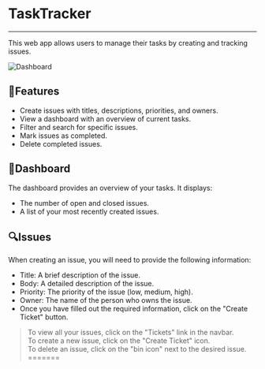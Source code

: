 
# TaskTracker

---

<p>This web app allows users to manage their tasks by creating and tracking issues.</p>

![Dashboard](https://cdni.iconscout.com/illustration/premium/thumb/dashboard-analysis-data-5624576-4685125.png?f=webp "The Dashboard")

## 🛒Features

- Create issues with titles, descriptions, priorities, and owners.
- View a dashboard with an overview of current tasks.
- Filter and search for specific issues.
- Mark issues as completed.
- Delete completed issues.

## 📱Dashboard

The dashboard provides an overview of your tasks. It displays:

- The number of open and closed issues.
- A list of your most recently created issues.

## 🔍Issues

When creating an issue, you will need to provide the following information:

- Title: A brief description of the issue.
- Body: A detailed description of the issue.
- Priority: The priority of the issue (low, medium, high).
- Owner: The name of the person who owns the issue.
- Once you have filled out the required information, click on the "Create Ticket" button.

> To view all your issues, click on the "Tickets" link in the navbar.<br/>
> To create a new issue, click on the "Create Ticket" icon.<br/>
> To delete an issue, click on the "bin icon" next to the desired issue.
=======

